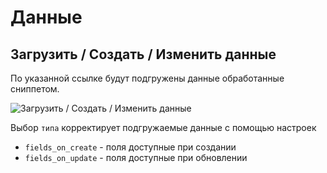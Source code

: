 # Данные

## Загрузить / Создать / Изменить данные

По указанной ссылке будут подгружены данные обработанные сниппетом.

![Загрузить / Создать / Изменить данные](https://file.modx.pro/files/9/6/1/961f24958e221fbfb5109f0bc56a2a61.png)

Выбор `типа` корректирует подгружаемые данные с помощью настроек

* `fields_on_create` - поля доступные при создании
* `fields_on_update` - поля доступные при обновлении

[2]: /ru/01_Компоненты/55_ResourceGrabber/01_Интерфейс/02_Данные.md
[3]: /ru/01_Компоненты/55_ResourceGrabber/01_Интерфейс/03_Сниппеты.md
